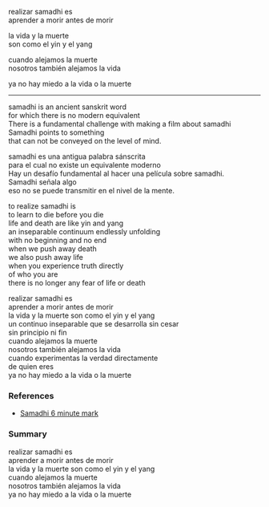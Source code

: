 
realizar samadhi es  
aprender a morir
antes de morir  

la vida y la muerte  
son como el yin y el yang  

cuando alejamos la muerte  
nosotros también alejamos la vida  

ya no hay miedo 
a la vida o la muerte

---

samadhi is an ancient sanskrit word   
for which there is no modern equivalent   
There is a fundamental challenge with making a film about samadhi   
Samadhi points to something   
that can not be conveyed on the level of mind.

samadhi es una antigua palabra sánscrita  
para el cual no existe un equivalente moderno  
Hay un desafío fundamental al hacer una película sobre samadhi.  
Samadhi señala algo  
eso no se puede transmitir en el nivel de la mente.

to realize samadhi is  
to learn to die before you die  
life and death are like yin and yang  
an inseparable continuum endlessly unfolding  
with no beginning and no end  
when we push away death  
we also push away life  
when you experience truth directly  
of who you are  
there is no longer any fear of life or death

realizar samadhi es  
aprender a morir antes de morir  
la vida y la muerte son como el yin y el yang  
un continuo inseparable que se desarrolla sin cesar  
sin principio ni fin  
cuando alejamos la muerte  
nosotros también alejamos la vida  
cuando experimentas la verdad directamente  
de quien eres  
ya no hay miedo a la vida o la muerte

### References

- [Samadhi 6 minute mark](https://www.youtube.com/watch?v=Bw9zSMsKcwk)

### Summary

realizar samadhi es  
aprender a morir antes de morir  
la vida y la muerte son como el yin y el yang  
cuando alejamos la muerte  
nosotros también alejamos la vida  
ya no hay miedo a la vida o la muerte
